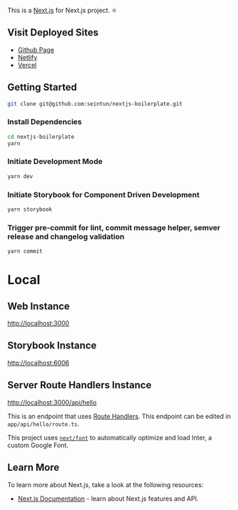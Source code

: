 This is a [Next.js](https://nextjs.org/) for Next.js project. ⚛️

## Visit Deployed Sites

- [Github Page](https://shipmunkdev.github.io/cabstory/)
- [Netlify](https://cabstory.netlify.app/)
- [Vercel](https://cabstory.vercel.app/)

## Getting Started

```bash
git clone git@github.com:seintun/nextjs-boilerplate.git
```

### Install Dependencies

```bash
cd nextjs-boilerplate
yarn
```

### Initiate Development Mode

```bash
yarn dev
```

### Initiate Storybook for Component Driven Development

```bash
yarn storybook
```

### Trigger pre-commit for lint, commit message helper, semver release and changelog validation

```bash
yarn commit
```

# Local

## Web Instance

[http://localhost:3000](http://localhost:3000)

## Storybook Instance

[http://localhost:6006](http://localhost:6006)

## Server Route Handlers Instance

[http://localhost:3000/api/hello](http://localhost:3000/api/hello)

This is an endpoint that uses [Route Handlers](https://beta.nextjs.org/docs/routing/route-handlers). This endpoint can be edited in `app/api/hello/route.ts`.

This project uses [`next/font`](https://nextjs.org/docs/basic-features/font-optimization) to automatically optimize and load Inter, a custom Google Font.

## Learn More

To learn more about Next.js, take a look at the following resources:

- [Next.js Documentation](https://nextjs.org/docs) - learn about Next.js features and API.
